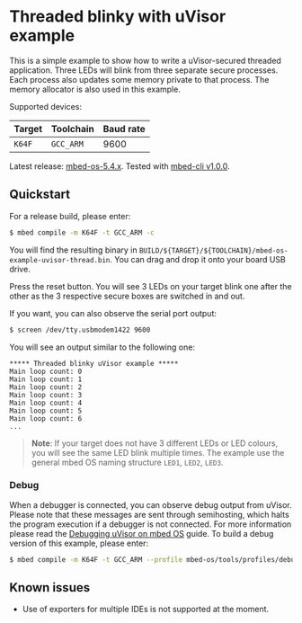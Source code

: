 # Threaded blinky with uVisor example

This is a simple example to show how to write a uVisor-secured threaded application. Three LEDs will blink from three separate secure processes. Each process also updates some memory private to that process. The memory allocator is also used in this example.

Supported devices:

| Target | Toolchain | Baud rate |
|--------|-----------|-----------|
| `K64F` | `GCC_ARM` | 9600      |

Latest release: [mbed-os-5.4.x](https://github.com/ARMmbed/mbed-os-example-uvisor/releases/latest). Tested with [mbed-cli v1.0.0](https://github.com/ARMmbed/mbed-cli/releases/tag/1.0.0).

## Quickstart

For a release build, please enter:

```bash
$ mbed compile -m K64F -t GCC_ARM -c
```

You will find the resulting binary in `BUILD/${TARGET}/${TOOLCHAIN}/mbed-os-example-uvisor-thread.bin`. You can drag and drop it onto your board USB drive.

Press the reset button. You will see 3 LEDs on your target blink one after the other as the 3 respective secure boxes are switched in and out.

If you want, you can also observe the serial port output:

```bash
$ screen /dev/tty.usbmodem1422 9600
```

You will see an output similar to the following one:

```
***** Threaded blinky uVisor example *****
Main loop count: 0
Main loop count: 1
Main loop count: 2
Main loop count: 3
Main loop count: 4
Main loop count: 5
Main loop count: 6
...
```

> **Note**: If your target does not have 3 different LEDs or LED colours, you will see the same LED blink multiple times. The example use the general mbed OS naming structure `LED1`, `LED2`, `LED3`.

### Debug

When a debugger is connected, you can observe debug output from uVisor. Please note that these messages are sent through semihosting, which halts the program execution if a debugger is not connected. For more information please read the [Debugging uVisor on mbed OS](https://github.com/ARMmbed/uvisor/blob/master/docs/api/DEBUGGING.md) guide. To build a debug version of this example, please enter:

```bash
$ mbed compile -m K64F -t GCC_ARM --profile mbed-os/tools/profiles/debug.json -c
```

## Known issues

- Use of exporters for multiple IDEs is not supported at the moment.

